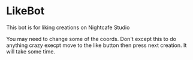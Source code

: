 # LikeBot
This bot is for liking creations on Nightcafe Studio

You may need to change some of the coords. 
Don't except this to do anything crazy execpt move to the like button then press next creation. It will take some time.

